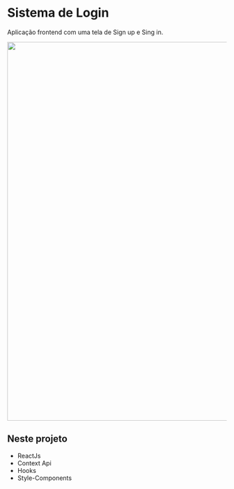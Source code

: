 # Sistema de Login

Aplicação frontend com uma tela de Sign up e Sing in.

<p align="center">
<img width="870" src="src\assets\to_readme\sistema-de-login.gif">
</p>

## Neste projeto

* ReactJs
* Context Api
* Hooks 
* Style-Components
